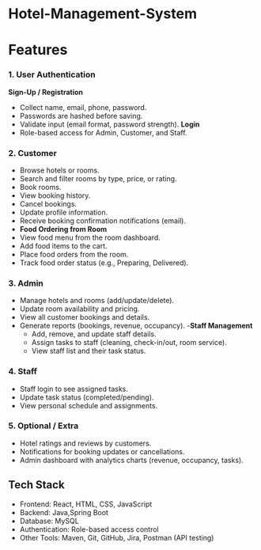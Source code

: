 # Hotel-Management-System
# Features
### 1. User Authentication 
**Sign-Up / Registration**
- Collect name, email, phone, password.
- Passwords are hashed before saving.
- Validate input (email format, password strength).
**Login**
- Role-based access for Admin, Customer, and Staff.
### 2. Customer 
- Browse hotels or rooms.
- Search and filter rooms by type, price, or rating.
- Book rooms.
- View booking history.
- Cancel bookings.
- Update profile information.
- Receive booking confirmation notifications (email).
-  **Food Ordering from Room**
  - View food menu from the room dashboard.
  - Add food items to the cart.
  - Place food orders from the room.
  - Track food order status (e.g., Preparing, Delivered).
### 3. Admin 
- Manage hotels and rooms (add/update/delete).
- Update room availability and pricing.
- View all customer bookings and details.
- Generate reports (bookings, revenue, occupancy).
  -**Staff Management**
  - Add, remove, and update staff details.
  - Assign tasks to staff (cleaning, check-in/out, room service).
  - View staff list and their task status.
### 4. Staff 
- Staff login to see assigned tasks.
- Update task status (completed/pending).
- View personal schedule and assignments.
### 5. Optional / Extra 
- Hotel ratings and reviews by customers.
- Notifications for booking updates or cancellations.
- Admin dashboard with analytics charts (revenue, occupancy, tasks).
## Tech Stack
- Frontend: React, HTML, CSS, JavaScript  
- Backend: Java,Spring Boot  
- Database: MySQL  
- Authentication: Role-based access control
- Other Tools: Maven, Git, GitHub, Jira, Postman (API testing)
  
  
